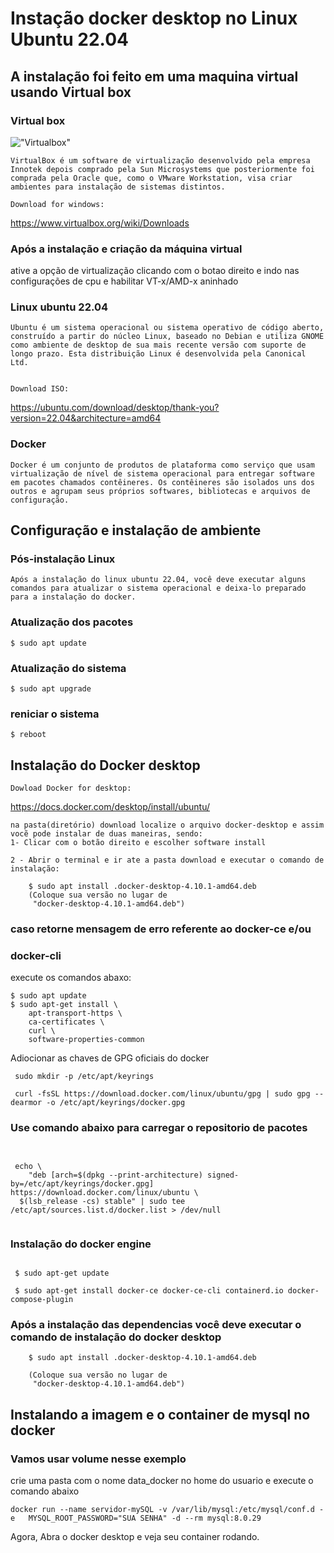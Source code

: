 # Instação docker desktop  no Linux Ubuntu 22.04
## A instalação foi feito em uma maquina virtual usando Virtual box
### Virtual box
!["Virtualbox"](https://iconarchive.com/download/i98459/dakirby309/simply-styled/VirtualBox.ico)


    
    
    VirtualBox é um software de virtualização desenvolvido pela empresa Innotek depois comprado pela Sun Microsystems que posteriormente foi comprada pela Oracle que, como o VMware Workstation, visa criar ambientes para instalação de sistemas distintos. 

    Download for windows: 

https://www.virtualbox.org/wiki/Downloads

### Após a instalação e criação da máquina virtual
ative a opção de virtualização clicando com o botao direito e indo nas configurações de cpu
e habilitar VT-x/AMD-x aninhado


### Linux ubuntu 22.04

    Ubuntu é um sistema operacional ou sistema operativo de código aberto, construído a partir do núcleo Linux, baseado no Debian e utiliza GNOME como ambiente de desktop de sua mais recente versão com suporte de longo prazo. Esta distribuição Linux é desenvolvida pela Canonical Ltd. 


    Download ISO:

https://ubuntu.com/download/desktop/thank-you?version=22.04&architecture=amd64



### Docker 
    Docker é um conjunto de produtos de plataforma como serviço que usam virtualização de nível de sistema operacional para entregar software em pacotes chamados contêineres. Os contêineres são isolados uns dos outros e agrupam seus próprios softwares, bibliotecas e arquivos de configuração.
## Configuração e instalação de ambiente
### Pós-instalação Linux
    Após a instalação do linux ubuntu 22.04, você deve executar alguns comandos para atualizar o sistema operacional e deixa-lo preparado para a instalação do docker.

### Atualização dos pacotes
```console
$ sudo apt update
```

### Atualização do sistema
```console
$ sudo apt upgrade
```


### reniciar o sistema
```console
$ reboot
```

## Instalação do Docker desktop

    Dowload Docker for desktop:
  https://docs.docker.com/desktop/install/ubuntu/

    na pasta(diretório) download localize o arquivo docker-desktop e assim vocẽ pode instalar de duas maneiras, sendo:
    1- Clicar com o botão direito e escolher software install

    2 - Abrir o terminal e ir ate a pasta download e executar o comando de instalação:
```console
    $ sudo apt install .docker-desktop-4.10.1-amd64.deb
    (Coloque sua versão no lugar de
     "docker-desktop-4.10.1-amd64.deb")
```
### caso retorne mensagem de erro referente ao docker-ce  e/ou 
### docker-cli
execute os comandos abaxo:

```console
$ sudo apt update
$ sudo apt-get install \
    apt-transport-https \
    ca-certificates \
    curl \
    software-properties-common
```
Adiocionar as chaves de GPG oficiais do docker
```console
 sudo mkdir -p /etc/apt/keyrings

 curl -fsSL https://download.docker.com/linux/ubuntu/gpg | sudo gpg --dearmor -o /etc/apt/keyrings/docker.gpg

```

### Use  comando abaixo para carregar o repositorio de pacotes
```console


 echo \
    "deb [arch=$(dpkg --print-architecture) signed-by=/etc/apt/keyrings/docker.gpg] https://download.docker.com/linux/ubuntu \
  $(lsb_release -cs) stable" | sudo tee /etc/apt/sources.list.d/docker.list > /dev/null


```

### Instalação do docker engine
```console

 $ sudo apt-get update

 $ sudo apt-get install docker-ce docker-ce-cli containerd.io docker-compose-plugin

```

### Após  a instalação das dependencias você deve executar o comando de instalação do docker desktop
```console
    $ sudo apt install .docker-desktop-4.10.1-amd64.deb

    (Coloque sua versão no lugar de
     "docker-desktop-4.10.1-amd64.deb")
```

## Instalando a imagem e o container de mysql no docker
### Vamos usar volume nesse exemplo
crie uma pasta com o nome data_docker no home do usuario
e execute o comando abaixo
```console
docker run --name servidor-mySQL -v /var/lib/mysql:/etc/mysql/conf.d -e   MYSQL_ROOT_PASSWORD="SUA SENHA" -d --rm mysql:8.0.29
```

Agora, Abra o docker desktop e veja seu container  rodando.





